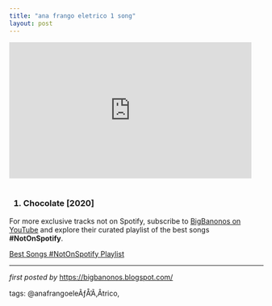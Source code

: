 ```yaml
---
title: "ana frango eletrico 1 song"
layout: post
---
```

<iframe allowfullscreen="" frameborder="0" height="270" src="https://www.youtube.com/embed/ypjv1Qofdfk" width="480"></iframe><br /><br />
<h3><ol><li>Chocolate [2020]</li>
</ol></h3>

<!--Subscribe and Playlist Links-->
<div>
    <p>For more exclusive tracks not on Spotify, subscribe to <a href="https://www.youtube.com/@BigBanonos" target="_blank">BigBanonos on YouTube</a> and explore their curated playlist of the best songs <strong>#NotOnSpotify</strong>.</p>
    <p><a href="https://www.youtube.com/playlist?list=PLtuNtuTatqI0kFahUCbtbfenC_ET5O_tr" target="_blank">Best Songs #NotOnSpotify Playlist<br /></a></p></div>

<hr />

<p><em>first posted by</em> <a href="https://bigbanonos.blogspot.com/" rel="noopener" target="_new">https://bigbanonos.blogspot.com/</a></p>

<p>tags: @anafrangoeleÃƒÅ’Ã‚Âtrico,</p>
